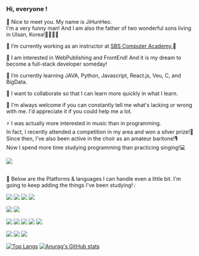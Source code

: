 ### Hi, everyone !
<p>
👋 Nice to meet you. My name is JiHunHeo.<br>
   I'm a very funny man! And I am also the father of two wonderful sons living in Ulsan, Korea!👨‍👩‍👦‍👦

🔭 I’m currently working as an instructor at <a href="https://ulsan.sbsart.com/" target="_blank">SBS Computer Academy.</a>🏢

👀 I am interested in WebPublishing and FrontEnd! And it is my dream to become a full-stack developer someday!

🌱 I’m currently learning JAVA, Python, Javascript, React.js, Veu, C, and BigData.

👯 I want to collaborate so that I can learn more quickly in what I learn.

🤔 I'm always welcome if you can constantly tell me what's lacking or wrong with me. I'd appreciate it if you could help me a lot.

⚡ I was actually more interested in music than in programming.<br>
   In fact, I recently attended a competition in my area and won a silver prize!🥈<br>
   Since then, I've also been active in the choir as an amateur baritone!🎙<br>
   Now I spend more time studying programming than practicing singing!💻
</p>
<a href="mailto:soul070831@gmail.com" target="_blank"><img src="https://img.shields.io/badge/soul070831@gmail.com-1DDB16?style=flat-square&logo=Gmail&logoColor=white"/></a><br><br>
<p>
💪 Below are the Platforms & languages I can handle even a little bit. I'm going to keep adding the things I've been studying!💡
</p>
<p>
   <img src="https://img.shields.io/badge/-HTML5-E34F26?style=flat-square&logo=HTML5&logoColor=white"/>
   <img src="https://img.shields.io/badge/-CSS3-1572B6?style=flat-square&logo=CSS3&logoColor=white"/>
   <img src="https://img.shields.io/badge/-Javascript-F7DF1E?style=flat-square&logo=Javascript&logoColor=black"/>
   <img src="https://img.shields.io/badge/-Jquery-0769AD?style=flat-square&logo=Jquery&logoColor=white"/>
</p>
<p>
   <img src="https://img.shields.io/badge/Git-F05032?style=flat-square&logo=Git&logoColor=white"/>
   <img src="https://img.shields.io/badge/-GitHub-181717?style=flat-square&logo=GitHub&logoColor=white"/>
</p>
<p>
   <img src="https://img.shields.io/badge/-React-61DAFB?style=flat-square&logo=React&logoColor=black"/>
   <img src="https://img.shields.io/badge/-JAVA-007396?style=flat-square&logo=JAVA&logoColor=red"/>
   <img src="https://img.shields.io/badge/-Python-3776AB?style=flat-square&logo=Python&logoColor=white"/>
   <img src="https://img.shields.io/badge/-C-A8B9CC?style=flat-square&logo=C&logoColor=black"/>
   <img src="https://img.shields.io/badge/-Vue.js-4FC08D?style=flat-square&logo=Vue.js&logoColor=white"/>
</p>
<p>
   <img src="https://img.shields.io/badge/-Figma-F24E1E?style=flat-square&logo=Figma&logoColor=white"/>
   <img src="https://img.shields.io/badge/-Adobe Illustrator-FF9A00?style=flat-square&logo=AdobeIllustrator&logoColor=white"/>
   <img src="https://img.shields.io/badge/-Adobe Phtoshop-31A8FF?style=flat-square&logo=AdobePhotoshop&logoColor=white"/>
</p>

[![Top Langs](https://github-readme-stats.vercel.app/api/top-langs/?username=JiHunHeo)](https://github.com/JiHunHeo/github-readme-stats) [![Anurag's GitHub stats](https://github-readme-stats.vercel.app/api?username=JiHunHeo)](https://github.com/JiHunHeo/github-readme-stats)

